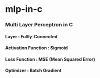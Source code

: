 # mlp-in-c

### Multi Layer Perceptron in C

#### Layer : Fullly-Connected
#### Activation Function : Sigmoid
#### Loss Function : MSE (Mean Squared Error)
#### Optimizer : Batch Gradient
